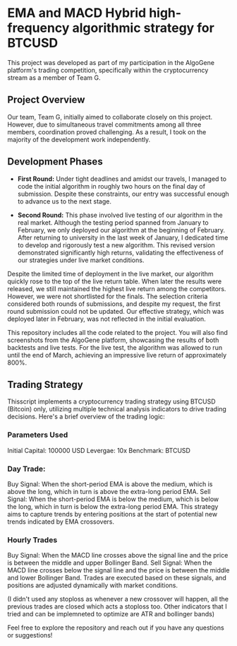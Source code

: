 # EMA and MACD Hybrid high-frequency algorithmic strategy for BTCUSD

This project was developed as part of my participation in the AlgoGene platform's trading competition, specifically within the cryptocurrency stream as a member of Team G.

## Project Overview

Our team, Team G, initially aimed to collaborate closely on this project. However, due to simultaneous travel commitments among all three members, coordination proved challenging. As a result, I took on the majority of the development work independently.

## Development Phases

- **First Round:** Under tight deadlines and amidst our travels, I managed to code the initial algorithm in roughly two hours on the final day of submission. Despite these constraints, our entry was successful enough to advance us to the next stage.

- **Second Round:** This phase involved live testing of our algorithm in the real market. Although the testing period spanned from January to February, we only deployed our algorithm at the beginning of February. After returning to university in the last week of January, I dedicated time to develop and rigorously test a new algorithm. This revised version demonstrated significantly high returns, validating the effectiveness of our strategies under live market conditions.

Despite the limited time of deployment in the live market, our algorithm quickly rose to the top of the live return table. When later the results were released, we still maintained the highest live return among the competitors. However, we were not shortlisted for the finals. The selection criteria considered both rounds of submissions, and despite my request, the first round submission could not be updated. Our effective strategy, which was deployed later in February, was not reflected in the initial evaluation.

This repository includes all the code related to the project. You will also find screenshots from the AlgoGene platform, showcasing the results of both backtests and live tests. For the live test, the algorithm was allowed to run until the end of March, achieving an impressive live return of approximately 800%.

## Trading Strategy
Thisscript implements a cryptocurrency trading strategy using BTCUSD (Bitcoin) only, utilizing multiple technical analysis indicators to drive trading decisions. Here's a brief overview of the trading logic:

### Parameters Used
Initial Capital: 100000 USD
Levergae: 10x
Benchmark: BTCUSD

### Day Trade:
Buy Signal: When the short-period EMA is above the medium, which is above the long, which in turn is above the extra-long period EMA.
Sell Signal: When the short-period EMA is below the medium, which is below the long, which in turn is below the extra-long period EMA. This strategy aims to capture trends by entering positions at the start of potential new trends indicated by EMA crossovers.

### Hourly Trades
Buy Signal: When the MACD line crosses above the signal line and the price is between the middle and upper Bollinger Band.
Sell Signal: When the MACD line crosses below the signal line and the price is between the middle and lower Bollinger Band. Trades are executed based on these signals, and positions are adjusted dynamically with market conditions.

(I didn't used any stoploss as whenever a new crossover will happen, all the previous trades are closed which acts a stoploss too. Other indicators that I tried and can be implemneted to optimize are ATR and bollinger bands)

Feel free to explore the repository and reach out if you have any questions or suggestions!


